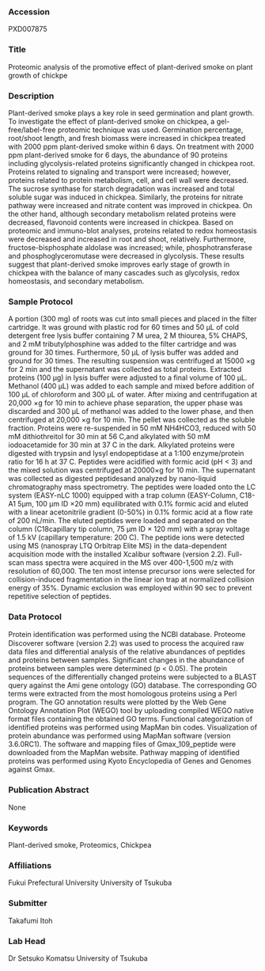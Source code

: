 ### Accession
PXD007875

### Title
Proteomic analysis of the promotive effect of plant-derived smoke on plant growth of chickpe

### Description
Plant-derived smoke plays a key role in seed germination and plant growth. To investigate the effect of plant-derived smoke on chickpea, a gel-free/label-free proteomic technique was used. Germination percentage, root/shoot length, and fresh biomass were increased in chickpea treated with 2000 ppm plant-derived smoke within 6 days. On treatment with 2000 ppm plant-derived smoke for 6 days, the abundance of 90 proteins including glycolysis-related proteins significantly changed in chickpea root. Proteins related to signaling and transport were increased; however, proteins related to protein metabolism, cell, and cell wall were decreased. The sucrose synthase for starch degradation was increased and total soluble sugar was induced in chickpea. Similarly, the proteins for nitrate pathway were increased and nitrate content was improved in chickpea. On the other hand, although secondary metabolism related proteins were decreased, flavonoid contents were increased in chickpea. Based on proteomic and immuno-blot analyses, proteins related to redox homeostasis were decreased and increased in root and shoot, relatively. Furthermore, fructose-bisphosphate aldolase was increased; while, phosphotransferase and phosphoglyceromutase were decreased in glycolysis. These results suggest that plant-derived smoke improves early stage of growth in chickpea with the balance of many cascades such as glycolysis, redox homeostasis, and secondary metabolism.

### Sample Protocol
A portion (300 mg) of roots was cut into small pieces and placed in the filter cartridge. It was ground with plastic rod for 60 times and 50 µL of cold detergent free lysis buffer containing 7 M urea, 2 M thiourea, 5% CHAPS, and 2 mM tributylphosphine was added to the filter cartridge and was ground for 30 times. Furthermore, 50 µL of lysis buffer was added and ground for 30 times. The resulting suspension was centrifuged at 15000 ×g for 2 min and the supernatant was collected as total proteins. Extracted proteins (100 µg) in lysis buffer were adjusted to a final volume of 100 µL. Methanol (400 µL) was added to each sample and mixed before addition of 100 µL of chloroform and 300 µL of water. After mixing and centrifugation at 20,000 ×g for 10 min to achieve phase separation, the upper phase was discarded and 300 µL of methanol was added to the lower phase, and then centrifuged at 20,000 ×g for 10 min. The pellet was collected as the soluble fraction. Proteins were re-suspended in 50 mM NH4HCO3, reduced with 50 mM dithiothreitol for 30 min at 56 C,and alkylated with 50 mM iodoacetamide for 30 min at 37 C in the dark. Alkylated proteins were digested with trypsin and lysyl endopeptidase at a 1:100 enzyme/protein ratio for 16 h at 37 C. Peptides were acidified with formic acid (pH < 3) and the mixed solution was centrifuged at 20000×g for 10 min. The supernatant was collected as digested peptidesand analyzed by nano-liquid chromatography mass spectrometry. The peptides were loaded onto the LC system (EASY-nLC 1000) equipped with a trap column (EASY-Column, C18-A1 5µm, 100 µm ID ×20 mm) equilibrated with 0.1% formic acid and eluted with a linear acetonitrile gradient (0-50%) in 0.1% formic acid at a flow rate of 200 nL/min. The eluted peptides were loaded and separated on the column (C18capillary tip column, 75 µm ID × 120 mm) with a spray voltage of 1.5 kV (capillary temperature: 200 C). The peptide ions were detected using MS (nanospray LTQ Orbitrap Elite MS) in the data-dependent acquisition mode with the installed Xcalibur software (version 2.2). Full-scan mass spectra were acquired in the MS over 400-1,500 m/z with resolution of 60,000. The ten most intense precursor ions were selected for collision-induced fragmentation in the linear ion trap at normalized collision energy of 35%. Dynamic exclusion was employed within 90 sec to prevent repetitive selection of peptides.

### Data Protocol
Protein identiﬁcation was performed using the NCBI database.  Proteome Discoverer software (version 2.2) was used to process the acquired raw data files and differential analysis of the relative abundances of peptides and proteins between samples. Significant changes in the abundance of proteins between samples were determined (p < 0.05). The protein sequences of the differentially changed proteins were subjected to a BLAST query against the Ami gene ontology (GO) database. The corresponding GO terms were extracted from the most homologous proteins using a Perl program. The GO annotation results were plotted by the Web Gene Ontology Annotation Plot (WEGO) tool by uploading compiled WEGO native format files containing the obtained GO terms. Functional categorization of identified proteins was performed using MapMan bin codes. Visualization of protein abundance was performed using MapMan software (version 3.6.0RC1). The software and mapping files of Gmax_109_peptide were downloaded from the MapMan website. Pathway mapping of identified proteins was performed using Kyoto Encyclopedia of Genes and Genomes against Gmax.

### Publication Abstract
None

### Keywords
Plant-derived smoke, Proteomics, Chickpea

### Affiliations
Fukui Prefectural University
University of Tsukuba

### Submitter
Takafumi Itoh

### Lab Head
Dr Setsuko Komatsu
University of Tsukuba


